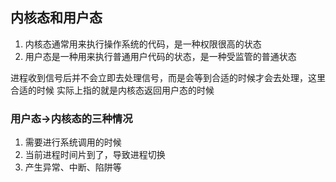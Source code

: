 ## 内核态和用户态

1. 内核态通常用来执行操作系统的代码，是一种权限很高的状态
2. 用户态是一种用来执行普通用户代码的状态，是一种受监管的普通状态

进程收到信号后并不会立即去处理信号，而是会等到合适的时候才会去处理，这里合适的时候
实际上指的就是内核态返回用户态的时候

### 用户态->内核态的三种情况
1. 需要进行系统调用的时候
2. 当前进程时间片到了，导致进程切换
3. 产生异常、中断、陷阱等